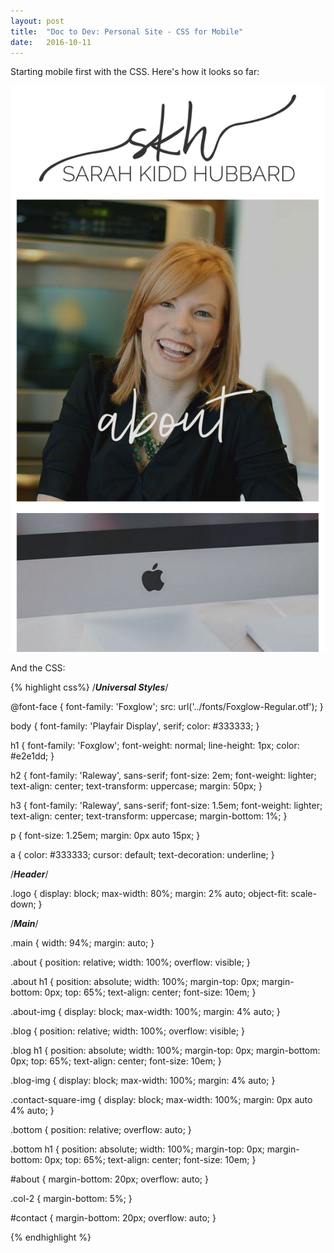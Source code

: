 ```yaml
---
layout: post
title:  "Doc to Dev: Personal Site - CSS for Mobile"
date:   2016-10-11
---
```

Starting mobile first with the CSS. Here's how it looks so far:

![Personal Site Mobile CSS](/assets/img/101116.png)

And the CSS:

{% highlight css%}
/***Universal Styles***/

@font-face {
  font-family: 'Foxglow';
  src: url('../fonts/Foxglow-Regular.otf');
}

body {
  font-family: 'Playfair Display', serif;
  color: #333333;
}

h1 {
  font-family: 'Foxglow';
  font-weight: normal;
  line-height: 1px;
  color: #e2e1dd;
}

h2 {
  font-family: 'Raleway', sans-serif;
  font-size: 2em;
  font-weight: lighter;
  text-align: center;
  text-transform: uppercase;
  margin: 50px;
}

h3 {
  font-family: 'Raleway', sans-serif;
  font-size: 1.5em;
  font-weight: lighter;
  text-align: center;
  text-transform: uppercase;
  margin-bottom: 1%;
}

p {
  font-size: 1.25em;
  margin: 0px auto 15px;
}

a {
  color: #333333;
  cursor: default;
  text-decoration: underline;
}

/***Header***/

.logo {
  display: block;
  max-width: 80%;
  margin: 2% auto;
  object-fit: scale-down;
}

/***Main***/

.main {
  width: 94%;
  margin: auto;
}

.about {
  position: relative;
  width: 100%;
  overflow: visible;
}

.about h1 {
  position: absolute;
  width: 100%;
  margin-top: 0px;
  margin-bottom: 0px;
  top: 65%;
  text-align: center;
  font-size: 10em;
}

.about-img {
  display: block;
  max-width: 100%;
  margin: 4% auto;
}

.blog {
  position: relative;
  width: 100%;
  overflow: visible;
}

.blog h1 {
  position: absolute;
  width: 100%;
  margin-top: 0px;
  margin-bottom: 0px;
  top: 65%;
  text-align: center;
  font-size: 10em;
}

.blog-img {
  display: block;
  max-width: 100%;
  margin: 4% auto;
}

.contact-square-img {
  display: block;
  max-width: 100%;
  margin: 0px auto 4% auto;
}

.bottom {
  position: relative;
  overflow: auto;
}

.bottom h1 {
  position: absolute;
  width: 100%;
  margin-top: 0px;
  margin-bottom: 0px;
  top: 65%;
  text-align: center;
  font-size: 10em;
}

#about {
  margin-bottom: 20px;
  overflow: auto;
}

.col-2 {
  margin-bottom: 5%;
}

#contact {
  margin-bottom: 20px;
  overflow: auto;
}

{% endhighlight %}
